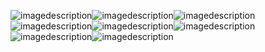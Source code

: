 ![imagedescription](https://files.catbox.moe/6hoybx.webp)![imagedescription](https://files.catbox.moe/qfjn9l.gif)![imagedescription](https://files.catbox.moe/vxf7jj.png)![imagedescription](https://files.catbox.moe/8vwhfs.jpg)![imagedescription](https://files.catbox.moe/owhc7e.png)![imagedescription](https://files.catbox.moe/bvduf5.webp)![imagedescription](https://files.catbox.moe/82ctja.png)![imagedescription](https://files.catbox.moe/mdcph0.png)
